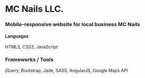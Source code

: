 # MC Nails LLC.

### Mobile-responsive website for local business MC Nails


#### Languages

HTML5, CSS3, JavaScript

### Frameworks / Tools

jQuery, Bootstrap, Jade, SASS, AngularJS, Google Maps API

